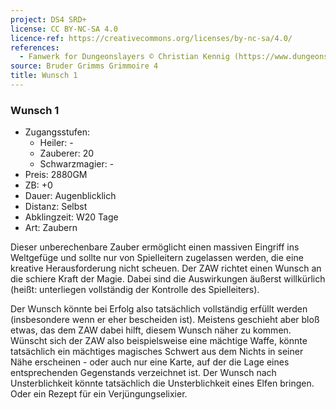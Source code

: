 ```yaml
---
project: DS4 SRD+
license: CC BY-NC-SA 4.0
licence-ref: https://creativecommons.org/licenses/by-nc-sa/4.0/
references: 
  - Fanwerk for Dungeonslayers © Christian Kennig (https://www.dungeonslayers.net/)
source: Bruder Grimms Grimmoire 4
title: Wunsch 1
---
```


### Wunsch 1

- Zugangsstufen:
  - Heiler: -
  - Zauberer: 20
  - Schwarzmagier: -
- Preis: 2880GM
- ZB: +0
- Dauer: Augenblicklich
- Distanz: Selbst
- Abklingzeit: W20 Tage
- Art: Zaubern

Dieser unberechenbare Zauber ermöglicht einen massiven Eingriff ins Weltgefüge und sollte nur von Spielleitern zugelassen werden, die eine kreative Herausforderung nicht scheuen. Der ZAW richtet einen Wunsch an die schiere Kraft der Magie. Dabei sind die Auswirkungen äußerst willkürlich (heißt: unterliegen vollständig der Kontrolle des Spielleiters).

Der Wunsch könnte bei Erfolg also tatsächlich vollständig erfüllt werden (insbesondere wenn er eher bescheiden ist). Meistens geschieht aber bloß etwas, das dem ZAW dabei hilft, diesem Wunsch näher zu kommen. Wünscht sich der ZAW also beispielsweise eine mächtige Waffe, könnte tatsächlich ein mächtiges magisches Schwert aus dem Nichts in seiner Nähe erscheinen - oder auch nur eine Karte, auf der die Lage eines entsprechenden Gegenstands verzeichnet ist. Der Wunsch nach Unsterblichkeit könnte tatsächlich die Unsterblichkeit eines Elfen bringen. Oder ein Rezept für ein Verjüngungselixier.

